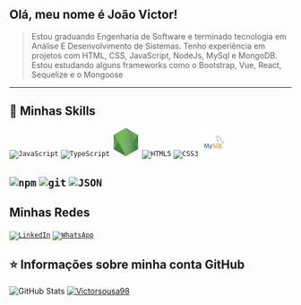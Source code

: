 
## Olá, meu nome é <strong>João Victor!</strong>

> Estou graduando Engenharia de Software e terminado tecnologia em Análise E Desenvolvimento de Sistemas. Tenho experiência em projetos com HTML, CSS, JavaScript, NodeJs, MySql e MongoDB. Estou estudando alguns frameworks como o Bootstrap, Vue, React, Sequelize e o Mongoose

----

## 🚀 Minhas Skills

<code><td><img src="https://edent.github.io/SuperTinyIcons/images/svg/javascript.svg" width="50" title="JavaScript" /></td></code>
<code><td><img src="https://edent.github.io/SuperTinyIcons/images/svg/typescript.svg" width="50" title="TypeScript"/></td></code>
<code><img height="50" src="https://raw.githubusercontent.com/github/explore/80688e429a7d4ef2fca1e82350fe8e3517d3494d/topics/nodejs/nodejs.png" alt="Nodejs" title="NodeJs"/></code>
<code><td><img src="https://edent.github.io/SuperTinyIcons/images/svg/html5.svg" width="50" title="HTML5" /></td></code>
<code><td><img src="https://edent.github.io/SuperTinyIcons/images/svg/css3.svg" width="50" title="CSS3"/></td></code>
<code><img height="50" src="https://raw.githubusercontent.com/github/explore/80688e429a7d4ef2fca1e82350fe8e3517d3494d/topics/mysql/mysql.png" alt="MySQL"/></code>

<code><td><img src="https://edent.github.io/SuperTinyIcons/images/svg/npm.svg" width="50" title="npm" /></td></code>
<code><td><img src="https://edent.github.io/SuperTinyIcons/images/svg/git.svg" width="50" title="git"/></td></code>
<code><td><img src="https://edent.github.io/SuperTinyIcons/images/svg/json.svg" width="50" title="JSON" /></td></code>
---
##  Minhas Redes
<code><a href="https://www.linkedin.com/in/victorsousa98"><img src="https://edent.github.io/SuperTinyIcons/images/svg/linkedin.svg" width="40" title="LinkedIn" /></a></code>
<code><a href="https://wa.me/559885504091"><img src="https://edent.github.io/SuperTinyIcons/images/svg/whatsapp.svg" width="40" title="WhatsApp" /></a></code>
  

## ⭐ Informações sobre minha conta GitHub
![GitHub Stats](https://github-readme-stats.vercel.app/api?username=Victorsousa98&show_icons=true) [![Victorsousa98](https://github-readme-stats.vercel.app/api/top-langs/?username=Victorsousa98&hide=html&layout=compact&theme=default)](https://github.com/Victorsousa98/)
